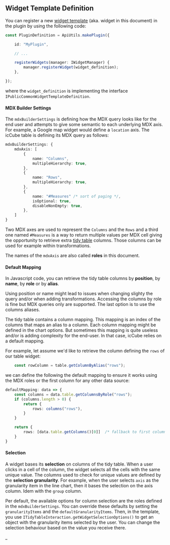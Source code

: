 ## Widget Template Definition

You can register a new [widget template](WidgetTemplate.md) (aka. widget in this document) in the plugin by using
the following code:

```typescript
const PluginDefinition = ApiUtils.makePlugin({

    id: "MyPlugin",

    // ...

    registerWidgets(manager: IWidgetManager) {
        manager.registerWidget(widget_definition);
    },

});
```

where the `widget_definition` is implementing the interface `IPublicCommonWidgetTemplateDefinition`.

#### MDX Builder Settings

The `mdxBuilderSettings` is defining how the MDX query looks like for the end user and attempts to give some
semantic to each underlying MDX axis. For example, a Google map widget would define a `location` axis. The icCube
table is defining its MDX query as follows:

```typescript
mdxBuilderSettings: {
    mdxAxis: [
        {
            name: "Columns",
            multipleHierarchy: true,
        },
        {
            name: "Rows",
            multipleHierarchy: true,
        },
        {
            name: "#Measures" /* sort of paging */,
            isOptional: true,
            disableNonEmpty: true,
        },
    ]
}
```

Two MDX axes are used to represent the `Columns` and the `Rows` and a third one named `#Measures` is a way to
return multiple values per MDX cell giving the opportunity to retrieve extra [tidy table](../../tidyTable/TidyTable.md)
columns. Those columns can be used for example within transformations.

The names of the `mdxAxis` are also called **roles** in this document.

#### Default Mapping

In Javascript code, you can retrieve the tidy table columns by **position**, by **name**, by **role** or by **alias**.

Using position or name might lead to issues when changing slighty the query and/or when adding transformations.
Accessing the columns by role is fine but MDX queries only are supported. The last option is to use the columns
aliases.

The tidy table contains a column mapping. This mapping is an index of the columns that maps an alias to a column.
Each column mapping might be defined in the chart options. But sometimes this mapping is quite useless and/or is
adding complexity for the end-user. In that case, icCube relies on a default mapping.

For example, let assume we'd like to retrieve the column defining the `rows` of our table widget:

```typescript
    const rowColumn = table.getColumnByAlias("rows");
```

we can define the following the default mapping to ensure it works using the MDX roles or the first column
for any other data source:

```typescript
defaultMapping: data => {
    const columns = data.table.getColumnsByRole("rows");
    if (columns.length > 0) {
        return {
            rows: columns("rows"),
        }
    }

    return {
        rows: [data.table.getColumns()[0]]  /* fallback to first column */,
    }
}
```

#### Selection

A widget bases its **selection** on columns of the tidy table. When a user clicks in a cell of the column,
the widget selects all the cells with the same unique value. The columns used to check for unique values are
defined by the **selection granularity**. For example, when the user selects `axis` as the granularity item
in the line chart, then it bases the selection on the axis column. Idem with the `group` column.

Per default, the available options for column selection are the roles defined in the `mdxBuilderSettings`.
You can override these defaults by setting the `granularityItems` and the `defaultGranularityItems`. Then,
in the template, you use `ITidyTableInteraction.getWidgetSelectionOptions()` to get an object with the granularity
items selected by the user. You can change the selection behaviour based on the value you receive there.

_